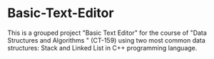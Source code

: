 # Basic-Text-Editor
This is a grouped project "Basic Text Editor" for the course of "Data Structures and Algorithms " (CT-159) using two most common data structures: Stack and Linked List in C++ programming language.
